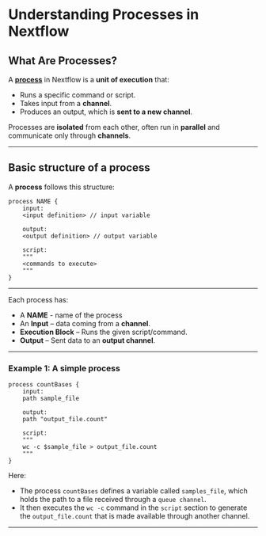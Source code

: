 # **Understanding Processes in Nextflow** 

## **What Are Processes?**  

A [**process**](https://www.nextflow.io/docs/latest/process.html) in Nextflow is a **unit of execution** that:

- Runs a specific command or script.  
- Takes input from a **channel**.  
- Produces an output, which is **sent to a new channel**.  

Processes are **isolated** from each other, often run in **parallel** and communicate only through **channels**.

---


## **Basic structure of a process**  
A **process** follows this structure:  

```nextflow
process NAME {
    input:
    <input definition> // input variable

    output:
    <output definition> // output variable

    script:
    """
    <commands to execute>
    """
}

```

---

Each process has: 

- A **NAME** - name of the process
- An **Input** – data coming from a **channel**.  
- **Execution Block** – Runs the given script/command.  
- **Output** – Sent data to an **output channel**.  

---

### **Example 1**: A simple process
```nextflow
process countBases {
    input:
    path sample_file

    output:
    path "output_file.count"

    script:
    """
    wc -c $sample_file > output_file.count
    """
}
```
Here:

- The process `countBases` defines a variable called `samples_file`, which holds the path to a file received through a `queue channel`.
- It then executes the `wc -c` command in the `script` section to generate the `output_file.count` that is made available through another channel.

---